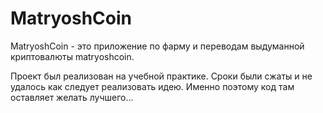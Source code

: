 # MatryoshCoin

MatryoshCoin - это приложение по фарму и переводам выдуманной криптовалюты matryoshcoin.

Проект был реализован на учебной практике.
Сроки были сжаты и не удалось как следует реализовать идею.
Именно поэтому код там оставляет желать лучшего...


